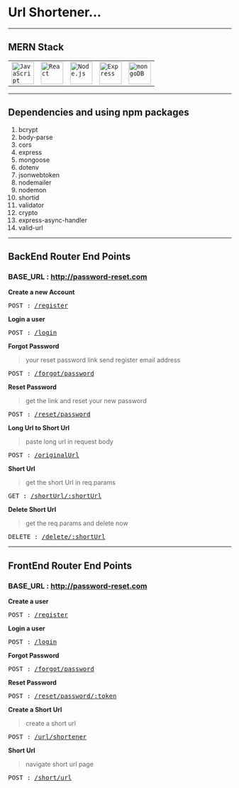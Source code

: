 # Url Shortener...

------------------------------

## MERN Stack

<div align="left">
	<table>
		<tr>
			<td><code><img width="50" src="https://user-images.githubusercontent.com/25181517/117447155-6a868a00-af3d-11eb-9cfe-245df15c9f3f.png" alt="JavaScript" title="JavaScript"/></code></td>
			<td><code><img width="50" src="https://user-images.githubusercontent.com/25181517/183897015-94a058a6-b86e-4e42-a37f-bf92061753e5.png" alt="React" title="React"/></code></td>
			<td><code><img width="50" src="https://user-images.githubusercontent.com/25181517/183568594-85e280a7-0d7e-4d1a-9028-c8c2209e073c.png" alt="Node.js" title="Node.js"/></code></td>
			<td><code><img width="50" src="https://user-images.githubusercontent.com/25181517/183859966-a3462d8d-1bc7-4880-b353-e2cbed900ed6.png" alt="Express" title="Express"/></code></td>
			<td><code><img width="50" src="https://user-images.githubusercontent.com/25181517/182884177-d48a8579-2cd0-447a-b9a6-ffc7cb02560e.png" alt="mongoDB" title="mongoDB"/></code></td>
		</tr>
	</table>

-------------------------------

## Dependencies and using npm packages
  
1. bcrypt
2. body-parse
3. cors
4. express 
5. mongoose
6. dotenv
7. jsonwebtoken
8. nodemailer
9. nodemon
10. shortid
11. validator
12. crypto
13. express-async-handler
14. valid-url

-------------------------------

## BackEnd Router End Points

### BASE_URL : http://password-reset.com

<b>Create a new Account</b>
<pre>POST : <a href='http://password-reset.com/api/v1/user/register'>/register</a></pre>

<b>Login a user</b>
<pre>POST : <a href='http://password-reset.com/api/v1/user/login'>/login</a></pre>

<b>Forgot Password</b>
  > your reset password link send register email address 
<pre>POST : <a href='http://password-reset.com/api/v1/user/forgot/password'>/forgot/password</a></pre>

<b>Reset Password</b>
  > get the link and reset your new password
<pre>POST : <a href='http://password-reset.com/api/v1/user/reset/password/:token'>/reset/password</a></pre>

<b>Long Url to Short Url</b>
  > paste long url in request body
<pre>POST : <a href='http://password-reset.com/api/v1/url/originalUrl'>/originalUrl</a></pre>

<b>Short Url</b>
  > get the short Url in req.params
<pre>GET : <a href='http://password-reset.com/api/v1/user/shortUrl/:shortUrl'>/shortUrl/:shortUrl</a></pre>

<b>Delete Short Url</b>
  > get the req.params and delete now
<pre>DELETE : <a href='http://password-reset.com/api/v1/url/delete/:shortUrl'>/delete/:shortUrl</a></pre>

---------------------------------

## FrontEnd Router End Points

### BASE_URL : http://password-reset.com

<b>Create a user</b>
<pre>POST : <a href='http://password-reset.com/register'>/register</a></pre>

<b>Login a user</b>
<pre>POST : <a href='http://password-reset.com/login'>/login</a></pre>

<b>Forgot Password</b>
<pre>POST : <a href='http://password-reset.com/forgot/password'>/forgot/password</a></pre>

<b>Reset Password</b>
<pre>POST : <a href='http://password-reset.com/reset/password/:token'>/reset/password/:token</a></pre>

<b>Create a Short Url</b>
> create a short url
<pre>POST : <a href='http://password-reset.com/url/shortener'>/url/shortener</a></pre>

<b>Short Url</b>
> navigate short url page
<pre>POST : <a href='http://password-reset.com/short/url'>/short/url</a></pre>